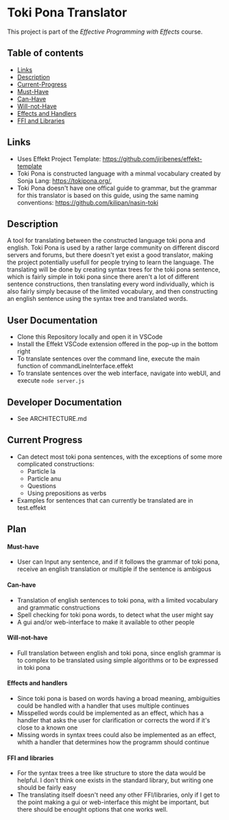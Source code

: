 # Toki Pona Translator

This project is part of the *Effective Programming with Effects* course.

## Table of contents

- [Links](#links)
- [Description](#description)
- [Current-Progress](#current-progress)
- [Must-Have](#must-have)
- [Can-Have](#can-have)
- [Will-not-Have](#will-not-have)
- [Effects and Handlers](#effects-and-handlers)
- [FFI and Libraries](#ffi-and-libraries)

## Links
- Uses Effekt Project Template: https://github.com/jiribenes/effekt-template
- Toki Pona is constructed language with a minmal vocabulary created by Sonja Lang: https://tokipona.org/, 
- Toki Pona doesn't have one offical guide to grammar, but the grammar for this translator is based on this guide, using the same naming conventions: https://github.com/kilipan/nasin-toki


## Description
A tool for translating between the constructed language toki pona and english. 
Toki Pona is used by a rather large community on different discord servers and forums, but there doesn't yet exist a good translator, making the project potentially usefull for people trying to learn the language.
The translating will be done by creating syntax trees for the toki pona sentence, which is fairly simple in toki pona since there aren't a lot of different sentence constructions, then translating every word individually, which is also fairly simply because of the limited vocabulary, and then constructing an english sentence using the syntax tree and translated words.


## User Documentation
- Clone this Repository locally and open it in VSCode
- Install the Effekt VSCode extension offered in the pop-up in the bottom right
- To translate sentences over the command line, execute the main function of commandLineInterface.effekt
- To translate sentences over the web interface, navigate into webUI, and execute `node server.js`


## Developer Documentation
- See ARCHITECTURE.md


## Current Progress
- Can detect most toki pona sentences, with the exceptions of some more complicated constructions:
    - Particle la
    - Particle anu
    - Questions
    - Using prepositions as verbs
- Examples for sentences that can currently be translated are in test.effekt


## Plan

#### Must-have

- User can Input any sentence, and if it follows the grammar of toki pona, receive an english translation or multiple if the sentence is ambigous

#### Can-have

- Translation of english sentences to toki pona, with a limited vocabulary and grammatic constructions
- Spell checking for toki pona words, to detect what the user might say
- A gui and/or web-interface to make it available to other people 

#### Will-not-have

- Full translation between english and toki pona, since english grammar is to complex to be translated using simple algorithms or to be expressed in toki pona

#### Effects and handlers

- Since toki pona is based on words having a broad meaning, ambiguities could be handled with a handler that uses multiple continues
- Misspelled words could be implemented as an effect, which has a handler that asks the user for clarification or corrects the word if it's close to a known one
- Missing words in syntax trees could also be implemented as an effect, whith a handler that determines how the programm should continue


#### FFI and libraries

- For the syntax trees a tree like structure to store the data would be helpful. I don't think one exists in the standard library, but writing one should be fairly easy
- The translating itself doesn't need any other FFI/libraries, only if I get to the point making a gui or web-interface this might be important, but there should be enought options that one works well.
